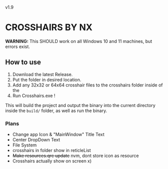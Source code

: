 v1.9
# CROSSHAIRS BY NX
**WARNING:** This SHOULD work on all Windows 10 and 11 machines, but errors exist.

## How to use
1. Download the latest Release.
2. Put the folder in desired location.
3. Add any 32x32 or 64x64 crosshair files to the crosshairs folder
   inside of the
4. Run Crosshairs.exe !

This will build the project and output the binary into the current directory inside the `build/` folder, as well as run the binary.

### Plans
- Change app Icon & "MainWindow" Title Text
- Center DropDown Text
- File System
- crosshairs in folder show in reticleList
- ~~Make resources.qrc update~~ nvm, dont store icon as resource
- Crosshairs actually show on screen x)

